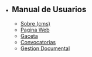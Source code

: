 - ## Manual de Usuarios
    - [Sobre (cms)](/{{route}}/{{version}}/overview)
    - [Pagina Web](/{{route}}/{{version}}/pagina)
    - [Gaceta](/{{route}}/{{version}}/gaceta)
    - [Convocatorias](/{{route}}/{{version}}/convocatorias)
    - [Gestion Documental](/{{route}}/{{version}}/gd)
    <!-- - [Chatbot](/{{route}}/{{version}}/chatbot) -->